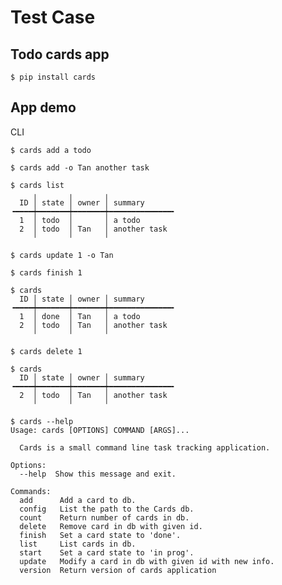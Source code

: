 # Test Case

## Todo cards app

    $ pip install cards


## App demo
CLI
    
    $ cards add a todo

    $ cards add -o Tan another task

    $ cards list
         ╷       ╷       ╷
      ID │ state │ owner │ summary
    ╺━━━━┿━━━━━━━┿━━━━━━━┿━━━━━━━━━━━━━━╸
      1  │ todo  │       │ a todo
      2  │ todo  │ Tan   │ another task
         ╵       ╵       ╵

    $ cards update 1 -o Tan

    $ cards finish 1

    $ cards
      ID │ state │ owner │ summary
    ╺━━━━┿━━━━━━━┿━━━━━━━┿━━━━━━━━━━━━━━╸
      1  │ done  │ Tan   │ a todo
      2  │ todo  │ Tan   │ another task
         ╵       ╵       ╵

    $ cards delete 1

    $ cards
      ID │ state │ owner │ summary
    ╺━━━━┿━━━━━━━┿━━━━━━━┿━━━━━━━━━━━━━━╸
      2  │ todo  │ Tan   │ another task
         ╵       ╵       ╵

    $ cards --help
    Usage: cards [OPTIONS] COMMAND [ARGS]...

      Cards is a small command line task tracking application.

    Options:
      --help  Show this message and exit.

    Commands:
      add      Add a card to db.
      config   List the path to the Cards db.
      count    Return number of cards in db.
      delete   Remove card in db with given id.
      finish   Set a card state to 'done'.
      list     List cards in db.
      start    Set a card state to 'in prog'.
      update   Modify a card in db with given id with new info.
      version  Return version of cards application


